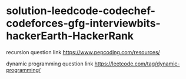 # solution-leedcode-codechef-codeforces-gfg-interviewbits-hackerEarth-HackerRank
recursion question link
https://www.pepcoding.com/resources/

dynamic programming question link 
https://leetcode.com/tag/dynamic-programming/
